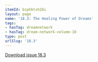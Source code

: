 ```yaml
---
itemId: bcphbtxh2bi
layout: page
name: '18.3: The Healing Power of Dreams'
tags:
- hasTag: dreamnetwork
- hasTag: dream-network-volume-18
type: post
urlSlug: '18.3'
---
```

<a href="../files/pdfs/Volume_18/18.3-Dream-Network-Vol-18-No-3.pdf" download="">Download issue 18.3</a>